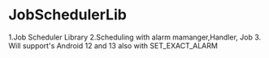 # JobSchedulerLib
1.Job Scheduler Library
2.Scheduling with alarm mamanger,Handler, Job
3. Will support's Android 12 and 13 also with SET_EXACT_ALARM
